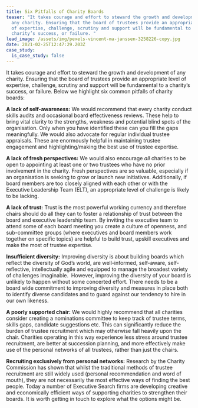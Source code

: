 ```yaml
---
title: Six Pitfalls of Charity Boards
teaser: "It takes courage and effort to steward the growth and development of
  any charity. Ensuring that the board of trustees provide an appropriate level
  of expertise, challenge, scrutiny and support will be fundamental to a
  charity’s success, or failure. "
lead_image: /assets/img/pexels-vincent-ma-janssen-3258226-copy.jpg
date: 2021-02-25T12:47:29.203Z
case_study:
  is_case_study: false
---
```

It takes courage and effort to steward the growth and development of any charity. Ensuring that the board of trustees provide an appropriate level of expertise, challenge, scrutiny and support will be fundamental to a charity’s success, or failure. Below we highlight six common pitfalls of charity boards:

**A lack of self-awareness:** We would recommend that every charity conduct skills audits and occasional board effectiveness reviews. These help to bring vital clarity to the strengths, weakness and potential blind spots of the organisation. Only when you have identified these can you fill the gaps meaningfully. We would also advocate for regular individual trustee appraisals. These are enormously helpful in maintaining trustee engagement and highlighting/making the best use of trustee expertise.

**A lack of fresh perspectives:** We would also encourage *all* charities to be open to appointing at least one or two trustees who have no prior involvement in the charity. Fresh perspectives are so valuable, especially if an organisation is seeking to grow or launch new initiatives. Additionally, if board members are too closely aligned with each other or with the Executive Leadership Team (ELT), an appropriate level of challenge is likely to be lacking.

**A lack of trust:** Trust is the most powerful working currency and therefore chairs should do all they can to foster a relationship of trust between the board and executive leadership team. By inviting the executive team to attend some of each board meeting you create a culture of openness, and sub-committee groups (where executives and board members work together on specific topics) are helpful to build trust, upskill executives and make the most of trustee expertise. 

**Insufficient diversity:** Improving diversity is about building boards which reflect the diversity of God’s world, are well-informed, self-aware, self-reflective, intellectually agile and equipped to manage the broadest variety of challenges imaginable.  However, improving the diversity of your board is unlikely to happen without some concerted effort. There needs to be a board wide commitment to improving diversity and measures in place both to identify diverse candidates and to guard against our tendency to hire in our own likeness.

**A poorly supported chair:** We would highly recommend that all charities consider creating a nominations committee to keep track of trustee terms, skills gaps, candidate suggestions etc. This can significantly reduce the burden of trustee recruitment which may otherwise fall heavily upon the chair. Charities operating in this way experience less stress around trustee recruitment, are better at succession planning, and more effectively make use of the personal networks of all trustees, rather than just the chairs.

**Recruiting exclusively from personal networks:** Research by the Charity Commission has shown that whilst the traditional methods of trustee recruitment are still widely used (personal recommendation and word of mouth), they are not necessarily the most effective ways of finding the best people. Today a number of Executive Search firms are developing creative and economically efficient ways of supporting charities to strengthen their boards. It is worth getting in touch to explore what the options might be.